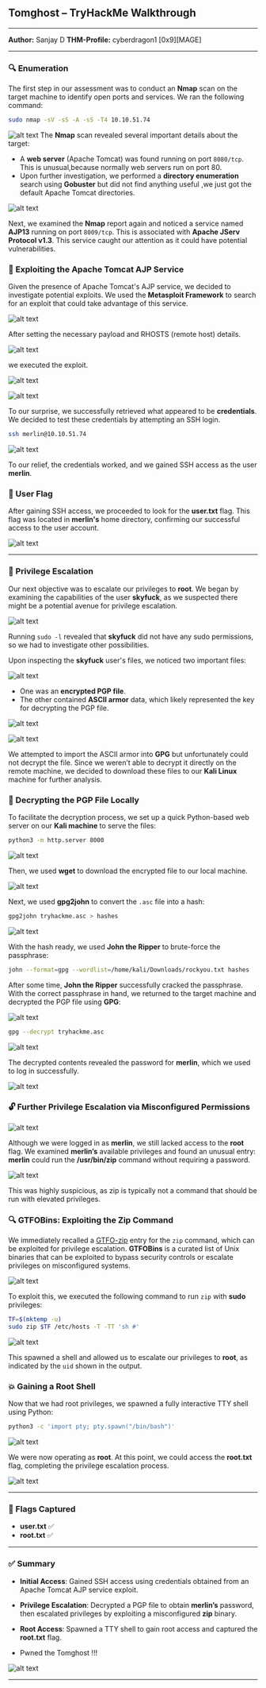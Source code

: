 ## Tomghost – TryHackMe Walkthrough

---

**Author:** Sanjay D
**THM-Profile:** cyberdragon1 \[0x9]\[MAGE]

---

### 🔍 Enumeration

The first step in our assessment was to conduct an **Nmap** scan on the target machine to identify open ports and services. We ran the following command:

```bash
sudo nmap -sV -sS -A -sS -T4 10.10.51.74
```
![alt text](image-13.png)
The **Nmap** scan revealed several important details about the target:

* A **web server** (Apache Tomcat) was found running on port `8080/tcp`. This is unusual,because normally web servers run on port 80.
* Upon further investigation, we performed a **directory enumeration** search using **Gobuster** but did not find anything useful ,we just got the default Apache Tomcat directories.

![alt text](image-14.png)

Next, we examined the **Nmap** report again and noticed a service named **AJP13** running on port `8009/tcp`. This is associated with **Apache JServ Protocol v1.3**. This service caught our attention as it could have potential vulnerabilities.

### 🚨 Exploiting the Apache Tomcat AJP Service

Given the presence of Apache Tomcat's AJP service, we decided to investigate potential exploits. We used the **Metasploit Framework** to search for an exploit that could take advantage of this service.

![alt text](image-15.png)

 After setting the necessary payload and RHOSTS (remote host) details. 

 ![alt text](image-16.png)

we executed the exploit.

![alt text](image-17.png)

![alt text](image-18.png)

To our surprise, we successfully retrieved what appeared to be **credentials**. We decided to test these credentials by attempting an SSH login.

```bash
ssh merlin@10.10.51.74
```
![alt text](image-19.png)

To our relief, the credentials worked, and we gained SSH access as the user **merlin**.

### 🔐 User Flag

After gaining SSH access, we proceeded to look for the **user.txt** flag. This flag was located in **merlin's** home directory, confirming our successful access to the user account.

![alt text](image-20.png)

---

### 🔼 Privilege Escalation

Our next objective was to escalate our privileges to **root**. We began by examining the capabilities of the user **skyfuck**, as we suspected there might be a potential avenue for privilege escalation.

![alt text](image-21.png)

Running `sudo -l` revealed that **skyfuck** did not have any sudo permissions, so we had to investigate other possibilities.

Upon inspecting the **skyfuck** user's files, we noticed two important files:

![alt text](image-22.png)

* One was an **encrypted PGP file**.
* The other contained **ASCII armor** data, which likely represented the key for decrypting the PGP file.

![alt text](image-23.png)

![alt text](image-24.png)

We attempted to import the ASCII armor into **GPG** but unfortunately could not decrypt the file. Since we weren’t able to decrypt it directly on the remote machine, we decided to download these files to our **Kali Linux** machine for further analysis.

### 🚀 Decrypting the PGP File Locally

To facilitate the decryption process, we set up a quick Python-based web server on our **Kali machine** to serve the files:

```bash
python3 -m http.server 8000
```
![alt text](image-25.png)

Then, we used **wget** to download the encrypted file to our local machine.

![alt text](image-26.png)

Next, we used **gpg2john** to convert the `.asc` file into a hash:

```bash
gpg2john tryhackme.asc > hashes
```

![alt text](image-27.png)

With the hash ready, we used **John the Ripper** to brute-force the passphrase:

```bash
john --format=gpg --wordlist=/home/kali/Downloads/rockyou.txt hashes
```

After some time, **John the Ripper** successfully cracked the passphrase. With the correct passphrase in hand, we returned to the target machine and decrypted the PGP file using **GPG**:

![alt text](image-28.png)

```bash
gpg --decrypt tryhackme.asc
```
![alt text](image-28.png)

The decrypted contents revealed the password for **merlin**, which we used to log in successfully.

![alt text](image-29.png)

### 🔓 Further Privilege Escalation via Misconfigured Permissions

![alt text](image-30.png)

Although we were logged in as **merlin**, we still lacked access to the **root** flag. We examined **merlin’s** available privileges and found an unusual entry: **merlin** could run the **/usr/bin/zip** command without requiring a password.

![alt text](image-31.png)

This was highly suspicious, as zip is typically not a command that should be run with elevated privileges.

### 🔍 GTFOBins: Exploiting the Zip Command

We immediately recalled a [GTFO-zip](https://gtfobins.github.io/gtfobins/zip/) entry for the `zip` command, which can be exploited for privilege escalation. **GTFOBins** is a curated list of Unix binaries that can be exploited to bypass security controls or escalate privileges on misconfigured systems.

![alt text](image-32.png)

To exploit this, we executed the following command to run `zip` with **sudo** privileges:

```bash
TF=$(mktemp -u)
sudo zip $TF /etc/hosts -T -TT 'sh #'
```
![alt text](image-33.png)

This spawned a shell and allowed us to escalate our privileges to **root**, as indicated by the `uid` shown in the output.

### 💥 Gaining a Root Shell

Now that we had root privileges, we spawned a fully interactive TTY shell using Python:

```bash
python3 -c 'import pty; pty.spawn("/bin/bash")'
```

![alt text](image-34.png)

We were now operating as **root**. At this point, we could access the **root.txt** flag, completing the privilege escalation process.

![alt text](image-35.png)

---

### 🏁 Flags Captured

* **user.txt** ✅
* **root.txt** ✅

---

### ✅ Summary

* **Initial Access**: Gained SSH access using credentials obtained from an Apache Tomcat AJP service exploit.
* **Privilege Escalation**: Decrypted a PGP file to obtain **merlin’s** password, then escalated privileges by exploiting a misconfigured **zip** binary.
* **Root Access**: Spawned a TTY shell to gain root access and captured the **root.txt** flag.

* Pwned the Tomghost !!!
  
![alt text](image-36.png)

---
